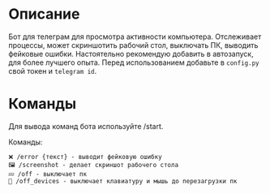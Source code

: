 # Описание
Бот для телеграм для просмотра активности компьютера. Отслеживает процессы, может скриншотить рабочий стол, выключать ПК, выводить фейковые ошибки.
Настоятельно рекомендую добавить в автозапуск, для более лучшего опыта.
Перед использованием добавьте в ```config.py``` свой токен и ```telegram id```.

# Команды
Для вывода команд бота используйте /start.

Команды:
```📌 /start - выводит данный текст
❌ /error {текст} - выводит фейковую ошибку
🖼️ /screenshot - делает скриншот рабочего стола
💤 /off - выключает пк
🚷 /off_devices - выключает клавиатуру и мышь до перезагрузки пк
